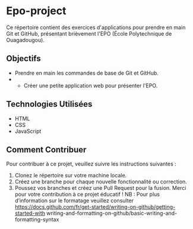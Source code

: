 # Epo-project 
Ce répertoire contient des exercices d'applications pour prendre en main Git et GitHub, 
présentant brièvement l'EPO (École Polytechnique de Ouagadougou). 
## Objectifs 
- Prendre en main les commandes de base de Git et GitHub.
- - Créer une petite application web pour présenter l'EPO. 
## Technologies Utilisées 
- HTML
- CSS
- JavaScript 
## Comment Contribuer 
Pour contribuer à ce projet, veuillez suivre les instructions suivantes : 
1. Clonez le répertoire sur votre machine locale. 
2. Créez une branche pour chaque nouvelle fonctionnalité ou correction. 
3. Poussez vos branches et créez une Pull Request pour la fusion. 
Merci pour votre contribution à ce projet éducatif ! 
NB : Pour plus d’information sur le formatage veuillez 
consulter https://docs.github.com/fr/get-started/writing-on-github/getting-started-with
writing-and-formatting-on-github/basic-writing-and-formatting-syntax
